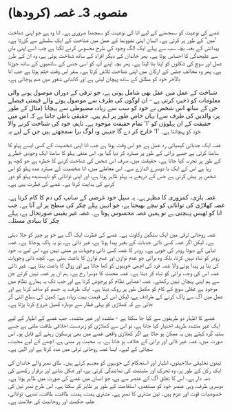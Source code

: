 # منصوبہ 3۔ غصہ (کرودھا)

غصے کی نوعیت کو سمجھنے کے لیے انا کی نوعیت کو سمجھنا ضروری ہے۔ انا وہ ہے جو اپنی شناخت 'میں' کے طور پر کرتی ہے۔ انسان اپنی نشوونما کے عمل میں شناخت کے ایک سلسلے سے گزرتا ہے۔ پیدائش کے بعد، بچہ سب سے پہلے ایک الگ وجود کی طرح محسوس کرنے لگتا ہے جب اسے اپنی ماں سے علیحدگی کا احساس ہوتا ہے۔ پھر خاندان کے دیگر افراد کے ساتھ شناخت ہوتی ہے، وہ ان کے طرز عمل اور سوچ کی شکلوں کو اپنا بنا لیتا ہے۔ پھر بچہ اپنے آپ کو اسی جنس کے ساتھیوں کے ساتھ جوڑتا ہے۔ پھر وہ مخالف جنس کے ارکان میں اپنی شناخت تلاش کرتا ہے۔ سفر اس وقت ختم ہوتا ہے جب انا بالآخر خود کو مطلق کے ساتھ پہچان لیتی ہے اور کائناتی شعور میں ضم ہوجاتی ہے۔

شناخت کے عمل میں عقل بھی شامل ہوتی ہے، جو ترقی کے دوران موصول ہونے والی معلومات کو ذخیرہ کرتی ہے - ان لوگوں کی طرف سے موصول ہونے والے قیمتی فیصلے جن کے ساتھ اس شخص نے خود کو سب سے زیادہ مضبوطی سے پہچانا (مثال کے طور پر، والدین کی طرف سے) یہاں خاص طور پر اہم ہیں۔ حقیقی باطن جانتا ہے کہ اس میں تمام حقیقت موجود ہے۔ تاہم، خود کی شناخت کرنے والا 'I' حقیقت کے ان پہلوؤں کو خارج کر دے گا جنہیں وہ لوگ برا سمجھتے ہیں جن کے لیے یہ 'I' خود کو پہچانتا ہے۔

غصہ ایک جذباتی کیمیائی رد عمل ہے جو اس وقت ہوتا ہے جب انا اپنی شخصیت کے کسی ایسے پہلو کا سامنا کرتی ہے جسے برائی کے طور پر مسترد کر دیا گیا ہو۔ اس منفی پہلو کا سامنا ایک وجودی خطرے کے طور پر تجربہ کیا جاتا ہے۔ حقیقت میں، صرف اس شخص کی شناخت کرنے کا خطرہ ہے جو کچھ ہو رہا ہے اس کے ایک یا دوسرے اندازے سے۔ اس معاملے میں، انا شخصیت کے مسترد شدہ پہلو کو اس شخص پر پیش کرتی ہے جس کے ذریعے یہ پہلو ظاہر ہوتا ہے، اور اپنی توانائی کو ناپسندیدہ پہلو کو دور کرنے کی ہدایت کرتا ہے۔ غصے کی فطرت یہی ہے۔

غصہ بازی، کمزوری کا مظہر ہے۔ یہ سیل خود غرضی کے سانپ کی دم کا کام کرتا ہے۔ غصہ کھلاڑی کی توانائی کو نیچے بھیجتا ہے، جو انہیں پہلے چکر کی سطح پر لے آتا ہے۔ جب انا کو ٹھیس پہنچتی ہے تو ہمیں غصہ محسوس ہوتا ہے۔ غصہ غیر یقینی صورتحال ہے، پہلے چکر کا بنیادی مسئلہ۔

غصہ روحانی ترقی میں ایک سنگین رکاوٹ ہے۔ غصے کی فطرت ایک آگ ہے جو ہر چیز کو جلا دیتی ہے۔ لیکن اگر غصہ کسی ذاتی جذبات کے بغیر پیدا ہوتا ہے، غیر ذاتی ہے، تو یہ پاک ہوجاتا ہے۔ غصہ تباہی کے دیوتا رودر کی خوبی ہے۔ رودر کا غصہ کسی ذاتی وجوہات پر مبنی نہیں ہے، اس لیے یہ خود رودر کو تباہ نہیں کرتا، بلکہ وہ برائی جو عدم توازن اور عدم توازن کا باعث بنتی ہے۔ کچھ ذاتی وجوہات کی بنا پر پیدا ہونے والا غصہ فرد کی اچھی خوبیوں کو کھا جاتا ہے اور زوال کا باعث بنتا ہے۔ غیر ذاتی غصہ اس کی وجہ، برائی کو تباہ کر دیتا ہے۔ غصہ محبت کا دوسرا رخ ہے۔ ہم ان پر غصہ نہیں کرتے جن سے ہم اپنی پہچان نہیں رکھتے۔ غصہ اعصابی نظام کو پرجوش کرتا ہے اور جب تک یہ ہمارے نظام میں موجود ہے عقلی سوچ کے کام کو مکمل طور پر روک دیتا ہے۔ ایک طرف، یہ جسم کو صاف کرتا ہے اور عمل میں آگ سے پاک کرنے کے مترادف ہے، لیکن اس کی قیمت بہت زیادہ ہے: کمپن کی سطح اتنی گر جاتی ہے کہ کھلاڑی کو پہلی قطار سے دوبارہ کھیل شروع کرنا پڑتا ہے۔

غصے کا اظہار دو طریقوں سے کیا جا سکتا ہے - متشدد اور غیر متشدد۔ جب غصے کے اظہار کے لیے ایک غیر متشدد طریقہ اختیار کیا جاتا ہے، تو اس سے کھلاڑی کو زبردست اخلاقی طاقت ملتی ہے جسے ستیہ گرہ کہتے ہیں یہ ممکن ہو جاتا ہے اگر کھلاڑی واقعی غصے میں بھی پرسکون رہنے کے قابل ہو۔ اس صورت میں، غصہ غیر ذاتی اور برائی کے خلاف ہو جاتا ہے. یہ محبت پر مبنی ہے، اچھے کے لیے محبت، سچائی کے لیے۔ ایسا غصہ روحانی ترقی میں مدد کرتا ہے اور الہی ہے۔

تینوں تخلیقی صلاحیتوں، اظہار اور استحکام کی خوبیوں کو مجسم کرتے ہیں۔ طاق نمبر والے خاندان کی ایک رکن کے طور پر، وہ تحرک اور مثبتیت کی نمائندگی کرتی ہے، اور شکل بنانے اور برقرار رکھنے کی ذمہ دار ہے۔ اس کا تعلق آگ کے عنصر سے ہے، جو انسان میں غصے کی صورت میں ظاہر ہوتا ہے۔ دوسری طرف، وہی عنصر خود کو مستعدی، استقامت کے طور پر ظاہر کر سکتا ہے۔ اس طرح نمبر تین کی خصوصیات قوت اور عزم ہیں۔ تین مشتری کا نمبر ہے۔ مشتری ہمت، ہمت، طاقت، طاقت، تندہی، توانائی، علم، حکمت اور روحانیت کی علامت ہے۔
